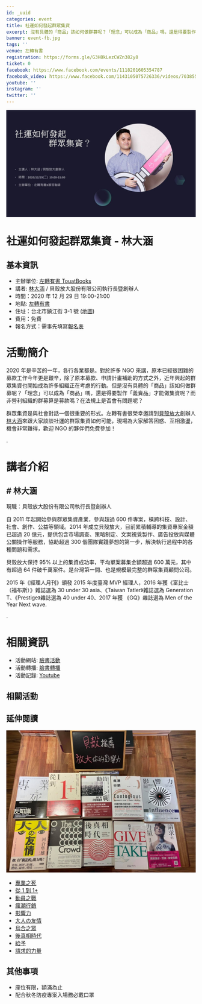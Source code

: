```yaml
---
id: _uuid
categories: event
title: 社運如何發起群眾集資
excerpt: 沒有具體的「商品」該如何做群募呢？「理念」可以成為「商品」嗎，還是得要製作「義賣品」才能做集資呢？而非營利組織的群募算是募款嗎？在法規上是否會有問題呢？
banner: event-fb.jpg
tags: ''
venue: 左轉有書
registration: https://forms.gle/G3H8kLezCWZn382y8
ticket: 0
facebook: https://www.facebook.com/events/1118201605354787
facebook_video: https://www.facebook.com/1143105075726336/videos/703855667186006
youtube: ''
instagram: ''
twitter: ''
---
```


![](./event-fb.jpg)

# 社運如何發起群眾集資 - 林大涵

## 基本資訊

-   主辦單位: [左轉有書 TouatBooks](https://touat.com.tw/)
-   講者: [林大涵](./speaker.md) / 貝殼放大股份有限公司執行長暨創辦人
-   時間：2020 年 12 月 29 日 19:00-21:00
-   地點: [左轉有書](./venue.md)
-   住址：台北市鎮江街 3-1 號 ([地圖](https://goo.gl/maps/qsFpaJSnDBoQKrQV9))
-   費用：免費
-   報名方式：需事先填寫[報名表](https://forms.gle/G3H8kLezCWZn382y8)

# 活動簡介

2020 年是辛苦的一年，各行各業都是。對於許多 NGO 來講，原本已經很困難的募款工作今年更是艱辛，除了原本募款、申請計畫補助的方式之外，近年興起的群眾集資也開始成為許多組織正在考慮的行動。但是沒有具體的「商品」該如何做群募呢？「理念」可以成為「商品」嗎，還是得要製作「義賣品」才能做集資呢？而非營利組織的群募算是募款嗎？在法規上是否會有問題呢？

群眾集資是與社會對話一個很重要的形式。左轉有書很榮幸邀請到[貝殼放大](https://www.backer-founder.com/)創辦人[林大涵](.\speaker.md)來跟大家談談社運的群眾集資如何可能，現場為大家解答困惑、互相激盪，機會非常難得，歡迎 NGO 的夥伴們免費參加！

.

# 講者介紹

## # 林大涵

現職：貝殼放大股份有限公司執行長暨創辦人

自 2011 年起開始參與群眾集資產業，參與超過 600 件專案，橫跨科技、設計、社會、創作、公益等領域。2014 年成立貝殼放大，目前累積輔導的集資專案金額已超過 20 億元，提供包含市場調查、策略制定、文案視覺製作、廣告投放與媒體公關操作等服務，協助超過 300 個團隊實踐夢想的第一步，解決執行過程中的各種問題和需求。

貝殼放大保持 95% 以上的集資成功率，平均單案募集金額超過 600 萬元，其中有超過 64 件破千萬案件。是台灣第一間、也是規模最完整的群眾集資顧問公司。

2015 年《經理人月刊》頒發 2015 年度臺灣 MVP 經理人，2016 年獲《富比士（福布斯）》雜誌選為 30 under 30 asia、《Taiwan Tatler》雜誌選為 Generation T、《Prestige》雜誌選為 40 under 40、2017 年獲 《GQ》雜誌選為 Men of the Year Next wave.

.

# 相關資訊

-   活動網站: [臉書活動](https://www.facebook.com/events/1118201605354787)
-   活動轉播: [臉書轉播](https://www.facebook.com/1143105075726336/videos/703855667186006)
-   活動記錄: [Youtube](https://www.youtube.com/channel/UCcQZnZ3y5ZgV3q1fs7eugfw)

## 相關活動

## 延伸閱讀

![](./event_2.jpg)

-   [專業之死](https://www.thenewslens.com/article/105503)
-   [從 1 到 1+](https://rate0625.pixnet.net/blog/post/475530017-%E3%80%90%E5%95%86%E6%A5%AD%E3%80%91%E5%BE%9E1%E5%88%B01%2B)
-   [動員之戰](https://scd156.pixnet.net/blog/post/351706231-%5B%E8%AE%80%E6%9B%B8%E5%BF%83%E5%BE%97%5D-%E5%8B%95%E5%93%A1%E4%B9%8B%E6%88%B0%EF%BD%9C%E5%9C%A8%E8%B6%85%E9%80%A3%E7%B5%90%E4%B8%96%E4%BB%A3%E5%BB%BA%E7%AB%8B%E3%80%81%E8%AA%AA)
-   [瘋潮行銷](https://www.bnext.com.tw/article/28290/BN-ARTICLE-28290)
-   [影響力](https://happyread.medium.com/35-%E8%AE%80%E6%9B%B8%E5%BF%83%E5%BE%97-%E5%BD%B1%E9%9F%BF%E5%8A%9B-%E8%AE%93%E4%BA%BA%E4%B9%96%E4%B9%96%E8%81%BD%E8%A9%B1%E7%9A%84%E8%AA%AA%E6%9C%8D%E8%A1%93-ce4f9bdb111f)
-   [大人の友情](https://www.linkedin.com/pulse/%E6%9C%89%E9%87%97%E4%B8%80%E6%97%A5%E5%A4%A7%E4%BA%BA%E3%81%AE%E5%8F%8B%E6%83%85%E6%98%AF%E7%A4%BE%E4%BA%A4%E8%B7%9D%E9%9B%A2%E7%9A%84%E9%AB%94%E7%8F%BE-cathy-hung/)
-   [烏合之眾](https://www.eslite.com/product/1001130572566513)
-   [後真相時代](https://www.eslite.com/product/1001119732685858)
-   [給予](https://juleshenri717.pixnet.net/blog/post/352800089)
-   [請求的力量](https://www.thenewslens.com/article/35073)

## 其他事項

-   座位有限，額滿為止
-   配合秋冬防疫專案入場務必戴口罩
